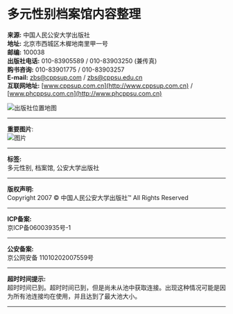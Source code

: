 # 多元性别档案馆内容整理

**来源:** 中国人民公安大学出版社  
**地址:** 北京市西城区木樨地南里甲一号  
**邮编:** 100038  
**出版社电话:** 010-83905589 / 010-83903250 (兼传真)  
**购书咨询:** 010-83901775 / 010-83903257  
**E-mail:** zbs@cppsup.com / zbs@cppsu.edu.cn  
**互联网地址:** [www.cppsup.com.cn](http://www.cppsup.com.cn) / [www.phcppsu.com.cn](http://www.phcppsu.com.cn)  

![出版社位置地图](../images/cbsmap.jpg)

---

**重要图片**:  
![图片](../images/fav_add.ico)  

---

**标签:**  
多元性别, 档案馆, 公安大学出版社  

---

**版权声明:**  
Copyright 2007 © 中国人民公安大学出版社™ All Rights Reserved 

---

**ICP备案:**  
京ICP备06003935号-1  

---

**公安备案:**  
京公网安备 11010202007559号  

---

**超时时间提示:**  
超时时间已到。超时时间已到，但是尚未从池中获取连接。出现这种情况可能是因为所有池连接均在使用，并且达到了最大池大小。

---